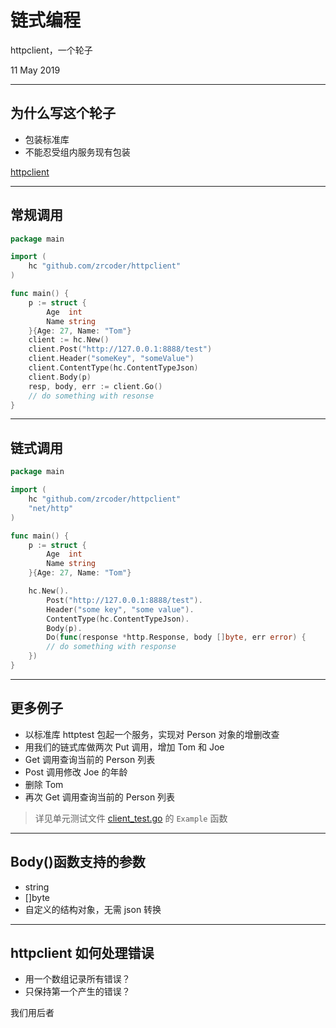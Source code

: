# 链式编程

httpclient，一个轮子

11 May 2019

---

## 为什么写这个轮子

- 包装标准库
- 不能忍受组内服务现有包装

[httpclient](https://github.com/zrcoder/httpclient)

---

## 常规调用

```go
package main

import (
    hc "github.com/zrcoder/httpclient"
)

func main() {
    p := struct {
        Age  int
        Name string
    }{Age: 27, Name: "Tom"}
    client := hc.New()
    client.Post("http://127.0.0.1:8888/test")
    client.Header("someKey", "someValue")
    client.ContentType(hc.ContentTypeJson)
    client.Body(p)
    resp, body, err := client.Go()
    // do something with resonse
}
```

---

## 链式调用

```go
package main

import (
    hc "github.com/zrcoder/httpclient"
    "net/http"
)

func main() {
    p := struct {
        Age  int
        Name string
    }{Age: 27, Name: "Tom"}

    hc.New().
        Post("http://127.0.0.1:8888/test").
        Header("some key", "some value").
        ContentType(hc.ContentTypeJson).
        Body(p).
        Do(func(response *http.Response, body []byte, err error) {
        // do something with response
    })
}
```

---

## 更多例子

- 以标准库 httptest 包起一个服务，实现对 Person 对象的增删改查
- 用我们的链式库做两次 Put 调用，增加 Tom 和 Joe
- Get 调用查询当前的 Person 列表
- Post 调用修改 Joe 的年龄
- 删除 Tom
- 再次 Get 调用查询当前的 Person 列表

> 详见单元测试文件 [client_test.go](https://github.com/zrcoder/httpclient) 的 `Example` 函数

---

## Body()函数支持的参数

- string
- []byte
- 自定义的结构对象，无需 json 转换

---

## httpclient 如何处理错误

- 用一个数组记录所有错误？
- 只保持第一个产生的错误？

我们用后者
